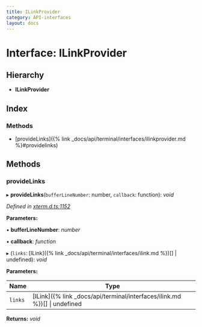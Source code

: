 ```yaml
---
title: ILinkProvider
category: API-interfaces
layout: docs
---
```



# Interface: ILinkProvider

## Hierarchy

* **ILinkProvider**

## Index

### Methods

* [provideLinks]({% link _docs/api/terminal/interfaces/ilinkprovider.md %}#providelinks)

## Methods

###  provideLinks

▸ **provideLinks**(`bufferLineNumber`: number, `callback`: function): *void*

*Defined in [xterm.d.ts:1152](https://github.com/xtermjs/xterm.js/blob/4.14.1/typings/xterm.d.ts#L1152)*

**Parameters:**

▪ **bufferLineNumber**: *number*

▪ **callback**: *function*

▸ (`links`: [ILink]({% link _docs/api/terminal/interfaces/ilink.md %})[] | undefined): *void*

**Parameters:**

Name | Type |
------ | ------ |
`links` | [ILink]({% link _docs/api/terminal/interfaces/ilink.md %})[] &#124; undefined |

**Returns:** *void*
